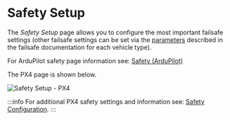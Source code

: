 # Safety Setup

The _Safety Setup_ page allows you to configure the most important failsafe settings (other failsafe settings can be set via the [parameters](../setup_view/parameters.md) described in the failsafe documentation for each vehicle type).

For ArduPilot safety page information see: [Safety (ArduPilot)](../setup_view/safety_ardupilot.md)

The PX4 page is shown below.

![Safety Setup - PX4](../../../assets/setup/px4_safety.jpg)

:::info
For additional PX4 safety settings and information see: [Safety Configuration](https://docs.px4.io/en/config/safety.html).
:::
